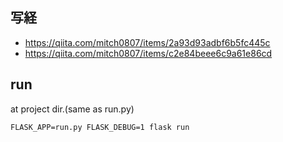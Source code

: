 ## 写経
- https://qiita.com/mitch0807/items/2a93d93adbf6b5fc445c
- https://qiita.com/mitch0807/items/c2e84beee6c9a61e86cd



## run

at project dir.(same as run.py)
```
FLASK_APP=run.py FLASK_DEBUG=1 flask run
```
